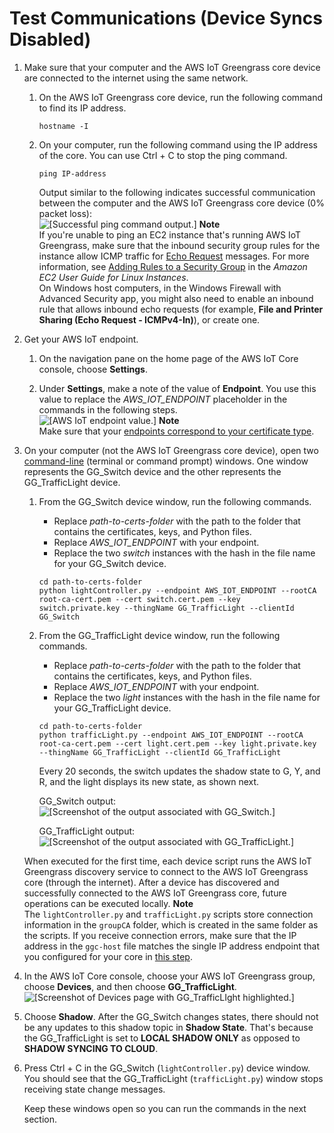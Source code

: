 # Test Communications \(Device Syncs Disabled\)<a name="comms-disabled"></a>

1. <a name="ping-device"></a>Make sure that your computer and the AWS IoT Greengrass core device are connected to the internet using the same network\.

   1. On the AWS IoT Greengrass core device, run the following command to find its IP address\.

      ```
      hostname -I
      ```

   1. On your computer, run the following command using the IP address of the core\. You can use Ctrl \+ C to stop the ping command\.

      ```
      ping IP-address
      ```

      Output similar to the following indicates successful communication between the computer and the AWS IoT Greengrass core device \(0% packet loss\):  
![\[Successful ping command output.\]](http://docs.aws.amazon.com/greengrass/latest/developerguide/images/gg-get-started-075.5.png)
**Note**  
If you're unable to ping an EC2 instance that's running AWS IoT Greengrass, make sure that the inbound security group rules for the instance allow ICMP traffic for [Echo Request](https://docs.aws.amazon.com/AWSEC2/latest/UserGuide/security-group-rules-reference.html#sg-rules-ping) messages\. For more information, see [ Adding Rules to a Security Group](https://docs.aws.amazon.com/AWSEC2/latest/UserGuide/using-network-security.html#adding-security-group-rule) in the *Amazon EC2 User Guide for Linux Instances*\.  
On Windows host computers, in the Windows Firewall with Advanced Security app, you might also need to enable an inbound rule that allows inbound echo requests \(for example, **File and Printer Sharing \(Echo Request \- ICMPv4\-In\)**\), or create one\.

1. Get your AWS IoT endpoint\.

   1. <a name="iot-settings"></a>On the navigation pane on the home page of the AWS IoT Core console, choose **Settings**\.

   1. <a name="iot-settings-endpoint"></a>Under **Settings**, make a note of the value of **Endpoint**\. You use this value to replace the *AWS\_IOT\_ENDPOINT* placeholder in the commands in the following steps\.  
![\[AWS IoT endpoint value.\]](http://docs.aws.amazon.com/greengrass/latest/developerguide/images/gg-get-started-075.7.png)
**Note**  
Make sure that your [endpoints correspond to your certificate type](gg-core.md#certificate-endpoints)\.

1. <a name="repeated-step"></a>On your computer \(not the AWS IoT Greengrass core device\), open two [command\-line](https://en.wikipedia.org/wiki/Command-line_interface) \(terminal or command prompt\) windows\. One window represents the GG\_Switch device and the other represents the GG\_TrafficLight device\.

   1. <a name="run-switch-device"></a>From the GG\_Switch device window, run the following commands\.
      + Replace *path\-to\-certs\-folder* with the path to the folder that contains the certificates, keys, and Python files\.
      + Replace *AWS\_IOT\_ENDPOINT* with your endpoint\.
      + Replace the two *switch* instances with the hash in the file name for your GG\_Switch device\.

      ```
      cd path-to-certs-folder
      python lightController.py --endpoint AWS_IOT_ENDPOINT --rootCA root-ca-cert.pem --cert switch.cert.pem --key switch.private.key --thingName GG_TrafficLight --clientId GG_Switch
      ```

   1. <a name="run-trafficlight-device"></a>From the GG\_TrafficLight device window, run the following commands\.
      + Replace *path\-to\-certs\-folder* with the path to the folder that contains the certificates, keys, and Python files\.
      + Replace *AWS\_IOT\_ENDPOINT* with your endpoint\.
      + Replace the two *light* instances with the hash in the file name for your GG\_TrafficLight device\.

      ```
      cd path-to-certs-folder
      python trafficLight.py --endpoint AWS_IOT_ENDPOINT --rootCA root-ca-cert.pem --cert light.cert.pem --key light.private.key --thingName GG_TrafficLight --clientId GG_TrafficLight
      ```

      Every 20 seconds, the switch updates the shadow state to G, Y, and R, and the light displays its new state, as shown next\.

      GG\_Switch output:  
![\[Screenshot of the output associated with GG_Switch.\]](http://docs.aws.amazon.com/greengrass/latest/developerguide/images/gg-get-started-083.png)

      GG\_TrafficLight output:  
![\[Screenshot of the output associated with GG_TrafficLight.\]](http://docs.aws.amazon.com/greengrass/latest/developerguide/images/gg-get-started-084.png)

   When executed for the first time, each device script runs the AWS IoT Greengrass discovery service to connect to the AWS IoT Greengrass core \(through the internet\)\. After a device has discovered and successfully connected to the AWS IoT Greengrass core, future operations can be executed locally\.
**Note**  
<a name="check-connection-info"></a> The `lightController.py` and `trafficLight.py` scripts store connection information in the `groupCA` folder, which is created in the same folder as the scripts\. If you receive connection errors, make sure that the IP address in the `ggc-host` file matches the single IP address endpoint that you configured for your core in [this step](config-dev-subs.md#configure-ip-address)\.

1. In the AWS IoT Core console, choose your AWS IoT Greengrass group, choose **Devices**, and then choose **GG\_TrafficLight**\.  
![\[Screenshot of Devices page with GG_TrafficLIght highlighted.\]](http://docs.aws.amazon.com/greengrass/latest/developerguide/images/gg-get-started-085.png)

1. Choose **Shadow**\. After the GG\_Switch changes states, there should not be any updates to this shadow topic in **Shadow State**\. That's because the GG\_TrafficLight is set to **LOCAL SHADOW ONLY** as opposed to **SHADOW SYNCING TO CLOUD**\.

1. Press Ctrl \+ C in the GG\_Switch \(`lightController.py`\) device window\. You should see that the GG\_TrafficLight \(`trafficLight.py`\) window stops receiving state change messages\.

   Keep these windows open so you can run the commands in the next section\.